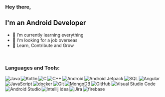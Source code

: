 ### Hey there,

## I'm an Android Developer
- 🌱 I’m currently learning everything
- 🔭 I'm looking for a job overseas
- 🎯 Learn, Contribute and Grow

<br />

### Languages and Tools:

<img align="left" alt="Java" src="https://img.icons8.com/color/36/000000/java.png"/>
<img align="left" alt="Kotlin" src="https://img.icons8.com/color/36/000000/kotlin.png"/>
<img align="left" alt="C" src="https://img.icons8.com/color/36/000000/c.png"/>
<img align="left" alt="C++" src="https://img.icons8.com/color/36/000000/c-plus-plus-logo.png"/>
<img align="left" alt="Android" src="https://img.icons8.com/dusk/36/000000/android.png"/>
<img align="left" alt="Android Jetpack" src="https://img.icons8.com/color/36/000000/jetpack-joyride.png"/>
<img align="left" alt="SQL" src="https://img.icons8.com/wired/36/000000/sql.png"/>
<img align="left" alt="Angular" src="https://img.icons8.com/color/36/000000/angularjs.png"/>
<img align="left" alt="JavaScript" src="https://img.icons8.com/color/36/000000/javascript.png"/>
<img align="left" alt="docker" src="https://img.icons8.com/dusk/36/000000/docker.png"/>
<img align="left" alt="Git" src="https://img.icons8.com/color/36/000000/git.png"/>
<img align="left" alt="MongoDB" src="https://img.icons8.com/color/36/000000/mongodb.png"/>
<img align="left" alt="GitHub" src="https://img.icons8.com/fluent/36/000000/github.png"/>
<img align="left" alt="Visual Studio Code" src="https://img.icons8.com/fluent/36/000000/visual-studio-code-2019.png"/>
<img align="left" alt="Android Studio" src="https://img.icons8.com/color/36/000000/android-studio--v3.png"/>
<img align="left" alt="Intellij idea" src="https://img.icons8.com/color/36/000000/intellij-idea.png"/>
<img align="left" alt="Jira" src="https://img.icons8.com/color/36/000000/jira.png"/>
<img align="left" alt="firebase" src="https://img.icons8.com/color/36/000000/google-firebase-console.png"/>

<!-- <br />
<br />
<br />
<br />
